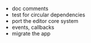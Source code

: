- doc comments
- test for circular dependencies
- port the editor core system
- events, callbacks
- migrate the app

